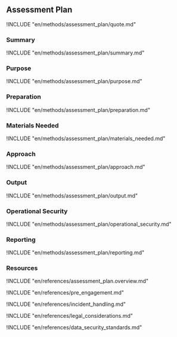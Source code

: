 ## Assessment Plan

!INCLUDE "en/methods/assessment_plan/quote.md"

### Summary

!INCLUDE "en/methods/assessment_plan/summary.md"

### Purpose

!INCLUDE "en/methods/assessment_plan/purpose.md"

### Preparation

<?trainer resources?>

!INCLUDE "en/methods/assessment_plan/preparation.md"

### Materials Needed

!INCLUDE "en/methods/assessment_plan/materials_needed.md"

### Approach

!INCLUDE "en/methods/assessment_plan/approach.md"

### Output

!INCLUDE "en/methods/assessment_plan/output.md"

### Operational Security

!INCLUDE "en/methods/assessment_plan/operational_security.md"

### Reporting 

!INCLUDE "en/methods/assessment_plan/reporting.md"

### Resources
<div class="greybox">
!INCLUDE "en/references/assessment_plan.overview.md"

!INCLUDE "en/references/pre_engagement.md"

!INCLUDE "en/references/incident_handling.md"

!INCLUDE "en/references/legal_considerations.md"

!INCLUDE "en/references/data_security_standards.md"
</div>
